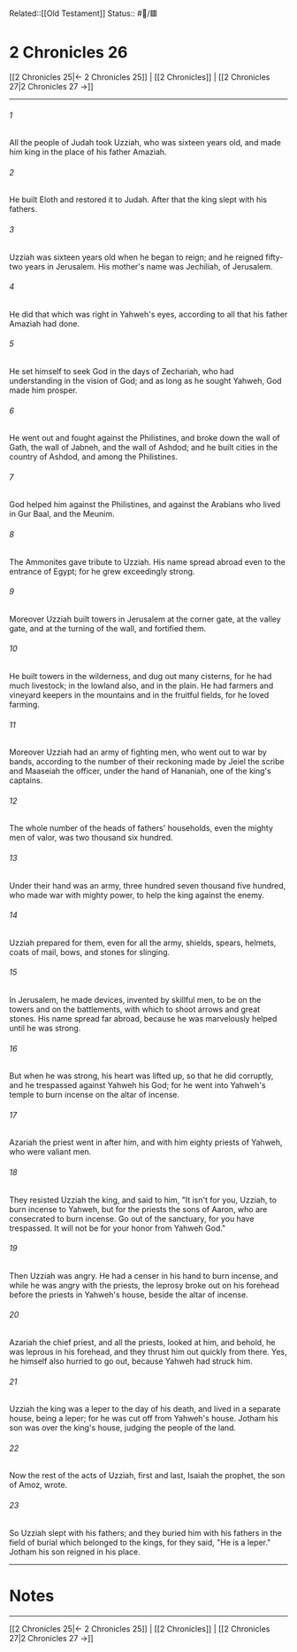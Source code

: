 Related::[[Old Testament]]
Status:: #📖/🟥
# 2 Chronicles 26

[[2 Chronicles 25|← 2 Chronicles 25]] | [[2 Chronicles]] | [[2 Chronicles 27|2 Chronicles 27 →]]
***



###### 1 
All the people of Judah took Uzziah, who was sixteen years old, and made him king in the place of his father Amaziah. 

###### 2 
He built Eloth and restored it to Judah. After that the king slept with his fathers. 

###### 3 
Uzziah was sixteen years old when he began to reign; and he reigned fifty-two years in Jerusalem. His mother's name was Jechiliah, of Jerusalem. 

###### 4 
He did that which was right in Yahweh's eyes, according to all that his father Amaziah had done. 

###### 5 
He set himself to seek God in the days of Zechariah, who had understanding in the vision of God; and as long as he sought Yahweh, God made him prosper. 

###### 6 
He went out and fought against the Philistines, and broke down the wall of Gath, the wall of Jabneh, and the wall of Ashdod; and he built cities in the country of Ashdod, and among the Philistines. 

###### 7 
God helped him against the Philistines, and against the Arabians who lived in Gur Baal, and the Meunim. 

###### 8 
The Ammonites gave tribute to Uzziah. His name spread abroad even to the entrance of Egypt; for he grew exceedingly strong. 

###### 9 
Moreover Uzziah built towers in Jerusalem at the corner gate, at the valley gate, and at the turning of the wall, and fortified them. 

###### 10 
He built towers in the wilderness, and dug out many cisterns, for he had much livestock; in the lowland also, and in the plain. He had farmers and vineyard keepers in the mountains and in the fruitful fields, for he loved farming. 

###### 11 
Moreover Uzziah had an army of fighting men, who went out to war by bands, according to the number of their reckoning made by Jeiel the scribe and Maaseiah the officer, under the hand of Hananiah, one of the king's captains. 

###### 12 
The whole number of the heads of fathers' households, even the mighty men of valor, was two thousand six hundred. 

###### 13 
Under their hand was an army, three hundred seven thousand five hundred, who made war with mighty power, to help the king against the enemy. 

###### 14 
Uzziah prepared for them, even for all the army, shields, spears, helmets, coats of mail, bows, and stones for slinging. 

###### 15 
In Jerusalem, he made devices, invented by skillful men, to be on the towers and on the battlements, with which to shoot arrows and great stones. His name spread far abroad, because he was marvelously helped until he was strong. 

###### 16 
But when he was strong, his heart was lifted up, so that he did corruptly, and he trespassed against Yahweh his God; for he went into Yahweh's temple to burn incense on the altar of incense. 

###### 17 
Azariah the priest went in after him, and with him eighty priests of Yahweh, who were valiant men. 

###### 18 
They resisted Uzziah the king, and said to him, "It isn't for you, Uzziah, to burn incense to Yahweh, but for the priests the sons of Aaron, who are consecrated to burn incense. Go out of the sanctuary, for you have trespassed. It will not be for your honor from Yahweh God." 

###### 19 
Then Uzziah was angry. He had a censer in his hand to burn incense, and while he was angry with the priests, the leprosy broke out on his forehead before the priests in Yahweh's house, beside the altar of incense. 

###### 20 
Azariah the chief priest, and all the priests, looked at him, and behold, he was leprous in his forehead, and they thrust him out quickly from there. Yes, he himself also hurried to go out, because Yahweh had struck him. 

###### 21 
Uzziah the king was a leper to the day of his death, and lived in a separate house, being a leper; for he was cut off from Yahweh's house. Jotham his son was over the king's house, judging the people of the land. 

###### 22 
Now the rest of the acts of Uzziah, first and last, Isaiah the prophet, the son of Amoz, wrote. 

###### 23 
So Uzziah slept with his fathers; and they buried him with his fathers in the field of burial which belonged to the kings, for they said, "He is a leper." Jotham his son reigned in his place.

---
# Notes


***
[[2 Chronicles 25|← 2 Chronicles 25]] | [[2 Chronicles]] | [[2 Chronicles 27|2 Chronicles 27 →]]
